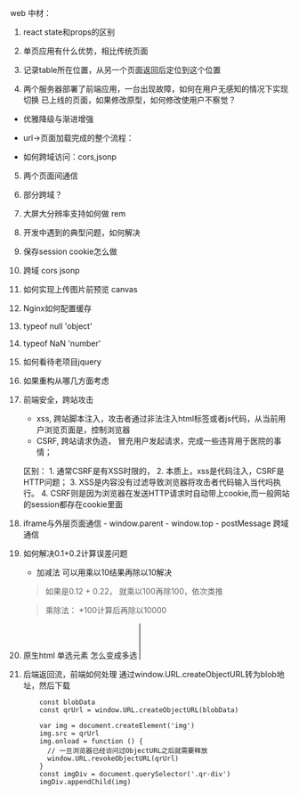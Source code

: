web 中材：

1. react state和props的区别

4. 单页应用有什么优势，相比传统页面

5. 记录table所在位置，从另一个页面返回后定位到这个位置

6. 两个服务器部署了前端应用，一台出现故障，如何在用户无感知的情况下实现切换 已上线的页面，如果修改原型，如何修改使用户不察觉？

* 优雅降级与渐进增强

* url->页面加载完成的整个流程：

* 如何跨域访问：cors,jsonp

5. 两个页面间通信
5. 部分跨域？

4. 大屏大分辨率支持如何做
   rem 

5. 开发中遇到的典型问题，如何解决
   
6. 保存session cookie怎么做
   
7. 跨域 cors jsonp
   
8. 如何实现上传图片前预览
    canvas

9.  Nginx如何配置缓存

10. typeof null 'object'
    
11. typeof NaN 'number'
    
12. 如何看待老项目jquery

13. 如果重构从哪几方面考虑

14. 前端安全，跨站攻击
    - xss, 跨站脚本注入，攻击者通过非法注入html标签或者js代码，从当前用户浏览页面是，控制浏览器
    - CSRF, 跨站请求伪造， 冒充用户发起请求，完成一些违背用于医院的事情；

    区别： 1. 通常CSRF是有XSS时限的， 2. 本质上，xss是代码注入，CSRF是HTTP问题； 3. XSS是内容没有过滤导致浏览器将攻击者代码输入当代吗执行。 4.
    CSRF则是因为浏览器在发送HTTP请求时自动带上cookie,而一般网站的session都存在cookie里面

15. iframe与外层页面通信 - window.parent - window.top - postMessage 跨域通信

16. 如何解决0.1+0.2计算误差问题
    - 加减法 可以用乘以10结果再除以10解决

    > 如果是0.12 + 0.22， 就乘以100再除100，依次类推

    > 乘除法： *100计算后再除以10000

17. 原生html 单选元素 怎么变成多选
    <select multiple >...</select>

18. 后端返回流，前端如何处理 通过window.URL.createObjectURL转为blob地址，然后下载
    ```
        const blobData
        const qrUrl = window.URL.createObjectURL(blobData)

        var img = document.createElement('img')
        img.src = qrUrl
        img.onload = function () {
          // 一旦浏览器已经访问过ObjectURL之后就需要释放
          window.URL.revokeObjectURL(qrUrl)
        }
        const imgDiv = document.querySelector('.qr-div')
        imgDiv.appendChild(img)
    ```